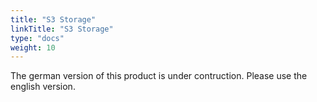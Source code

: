 ```yaml
---
title: "S3 Storage"
linkTitle: "S3 Storage"
type: "docs"
weight: 10
---
```


The german version of this product is under contruction. Please use the english version.
